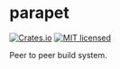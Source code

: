 # parapet

[![Crates.io](https://img.shields.io/crates/v/parapet.svg)](https://crates.io/crates/parapet)
[![MIT licensed](https://img.shields.io/badge/license-MIT-blue.svg)](./LICENSE)


Peer to peer build system.

